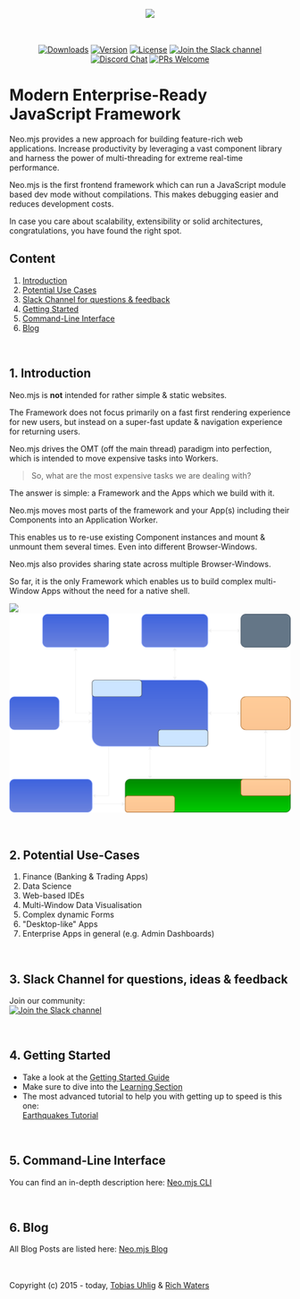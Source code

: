 <p align="center">
  <img height="100"src="https://raw.githubusercontent.com/neomjs/pages/main/resources_pub/images/logo/neo_logo_text_primary.svg">
</p>
</br>
<p align="center">
  <a href="https://npmcharts.com/compare/neo.mjs?minimal=true"><img src="https://img.shields.io/npm/dm/neo.mjs.svg?label=Downloads" alt="Downloads"></a>
  <a href="https://www.npmjs.com/package/neo.mjs"><img src="https://img.shields.io/npm/v/neo.mjs.svg?logo=npm" alt="Version"></a>
  <a href="https://www.npmjs.com/package/neo.mjs"><img src="https://img.shields.io/npm/l/neo.mjs.svg?label=License" alt="License"></a>
  <a href="https://join.slack.com/t/neomjs/shared_invite/zt-6c50ueeu-3E1~M4T9xkNnb~M_prEEOA"><img src="https://img.shields.io/badge/Slack-Neo.mjs-brightgreen.svg?logo=slack" alt="Join the Slack channel"></a>
  <a href="https://discord.gg/6p8paPq"><img src="https://img.shields.io/discord/656620537514164249?label=Discord&logo=discord&logoColor=white" alt="Discord Chat"></a>
  <a href="./CONTRIBUTING.md"><img src="https://img.shields.io/badge/PRs-welcome-green.svg?logo=GitHub&logoColor=white" alt="PRs Welcome"></a>
</p>

# Modern Enterprise-Ready JavaScript Framework
Neo.mjs provides a new approach for building feature-rich web applications. Increase productivity by leveraging a vast
component library and harness the power of multi-threading for extreme real-time performance.

Neo.mjs is the first frontend framework which can run a JavaScript module based dev mode
without compilations. This makes debugging easier and reduces development costs.

In case you care about scalability, extensibility or solid architectures, congratulations,
you have found the right spot.

## Content
1. <a href="#introduction">Introduction</a>
2. <a href="#use-cases">Potential Use Cases</a>
3. <a href="#slack-channel">Slack Channel for questions & feedback</a>
4. <a href="#getting-started">Getting Started</a>
5. <a href="#cli">Command-Line Interface</a>
6. <a href="#blog">Blog</a>

</br><h2 id="introduction">1. Introduction</h2>
Neo.mjs is **not** intended for rather simple & static websites.

The Framework does not focus primarily on a fast first rendering experience for new users,
but instead on a super-fast update & navigation experience for returning users.

Neo.mjs drives the OMT (off the main thread) paradigm into perfection,
which is intended to move expensive tasks into Workers.

> So, what are the most expensive tasks we are dealing with?

The answer is simple: a Framework and the Apps which we build with it.

Neo.mjs moves most parts of the framework and your App(s) including their Components
into an Application Worker.

This enables us to re-use existing Component instances and mount & unmount them
several times. Even into different Browser-Windows.

Neo.mjs also provides sharing state across multiple Browser-Windows.

So far, it is the only Framework which enables us to build complex multi-Window Apps
without the need for a native shell.

<img src="https://raw.githubusercontent.com/neomjs/pages/main/resources_pub/images/workers-setup-v4.png">

<img src="./resources/images/workers-focus.svg">

</br><h2 id="use-cases">2. Potential Use-Cases</h2>
1. Finance (Banking & Trading Apps)
2. Data Science
3. Web-based IDEs
4. Multi-Window Data Visualisation
5. Complex dynamic Forms
6. "Desktop-like" Apps
7. Enterprise Apps in general (e.g. Admin Dashboards)

</br><h2 id="slack-channel">3. Slack Channel for questions, ideas & feedback</h2>
Join our community:</br>
<a href="https://join.slack.com/t/neomjs/shared_invite/zt-6c50ueeu-3E1~M4T9xkNnb~M_prEEOA"><img src="https://img.shields.io/badge/Slack-neo.mjs-brightgreen.svg?logo=slack&style=for-the-badge" alt="Join the Slack channel"></a>

</br><h2 id="getting-started">4. Getting Started</h2>
* Take a look at the <a href="./.github/GETTING_STARTED.md">Getting Started Guide</a>
* Make sure to dive into the <a href="https://neomjs.com/dist/production/apps/portal/#/learn/Setup">Learning Section</a>
* The most advanced tutorial to help you with getting up to speed is this one:</br>
   <a href="https://neomjs.com/dist/production/apps/portal/#/learn/Earthquakes">Earthquakes Tutorial</a>

</br><h2 id="cli">5. Command-Line Interface</h2>
You can find an in-depth description here: <a href="./buildScripts/README.md">Neo.mjs CLI</a>

</br><h2 id="blog">6. Blog</h2>
All Blog Posts are listed here: <a href="https://neomjs.com/dist/production/apps/portal/#/blog">Neo.mjs Blog</a>

</br></br>
Copyright (c) 2015 - today, <a href="https://www.linkedin.com/in/tobiasuhlig/">Tobias Uhlig</a>
& <a href="https://www.linkedin.com/in/richwaters/">Rich Waters</a>
